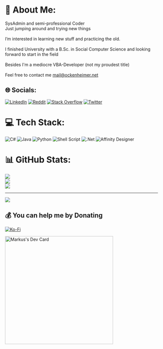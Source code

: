 # 💫 About Me:
SysAdmin and semi-professional Coder<br>Just jumping around and trying new things<br><br>I’m interested in learning new stuff and practicing the old.<br><br>I finished University with a B.Sc. in Social Computer Science and looking forward to start in the field<br><br>Besides I'm a mediocre VBA-Developer (not my proudest title)<br><br>Feel free to contact me mail@ockenheimer.net


## 🌐 Socials:
[![LinkedIn](https://img.shields.io/badge/LinkedIn-%230077B5.svg?logo=linkedin&logoColor=white)](https://linkedin.com/in/markus-schäfer-32945a107) [![Reddit](https://img.shields.io/badge/Reddit-%23FF4500.svg?logo=Reddit&logoColor=white)](https://reddit.com/user/Ockenheimer) [![Stack Overflow](https://img.shields.io/badge/-Stackoverflow-FE7A16?logo=stack-overflow&logoColor=white)](https://stackoverflow.com/users/7490299) [![Twitter](https://img.shields.io/badge/Twitter-%231DA1F2.svg?logo=Twitter&logoColor=white)](https://twitter.com/ockenheimer) 

# 💻 Tech Stack:
![C#](https://img.shields.io/badge/c%23-%23239120.svg?style=flat&logo=c-sharp&logoColor=white) ![Java](https://img.shields.io/badge/java-%23ED8B00.svg?style=flat&logo=java&logoColor=white) ![Python](https://img.shields.io/badge/python-3670A0?style=flat&logo=python&logoColor=ffdd54) ![Shell Script](https://img.shields.io/badge/shell_script-%23121011.svg?style=flat&logo=gnu-bash&logoColor=white) ![.Net](https://img.shields.io/badge/.NET-5C2D91?style=flat&logo=.net&logoColor=white) ![Affinity Designer](https://img.shields.io/badge/affinitydesginer-%231B72BE.svg?style=flat&logo=affinity-designer&logoColor=white)
# 📊 GitHub Stats:
![](https://github-readme-stats.vercel.app/api?username=Ockenheimer&theme=dark&hide_border=false&include_all_commits=true&count_private=true)<br/>
![](https://github-readme-streak-stats.herokuapp.com/?user=Ockenheimer&theme=dark&hide_border=false)<br/>
![](https://github-readme-stats.vercel.app/api/top-langs/?username=Ockenheimer&theme=dark&hide_border=false&include_all_commits=true&count_private=true&layout=compact)


---
[![](https://visitcount.itsvg.in/api?id=Ockenheimer&icon=0&color=0)](https://visitcount.itsvg.in)

  ## 💰 You can help me by Donating
  [![Ko-Fi](https://img.shields.io/badge/Ko--fi-F16061?style=for-the-badge&logo=ko-fi&logoColor=white)](https://ko-fi.com/ockenheimer) 

  <!-- Proudly created with GPRM ( https://gprm.itsvg.in ) -->
  
<a href="https://app.daily.dev/ockenheimer"><img src="https://api.daily.dev/devcards/v2/in493QBqvEYwQ9cwvUAzP.png?r=g3e&type=default" width="356" alt="Markus's Dev Card"/></a>
<!---
Ockenheimer/Ockenheimer is a ✨ special ✨ repository because its `README.md` (this file) appears on your GitHub profile.
You can click the Preview link to take a look at your changes.
--->
